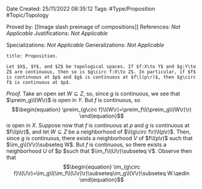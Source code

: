 <div class="topSpace"></div>

Date Created: 25/11/2022 08:35:12
Tags: #Type/Proposition #Topic/Topology

Proved by: [[Image slash preimage of compositions]]
References: <i>Not Applicable</i>
Justifications: <i>Not Applicable</i>

Specializations: <i>Not Applicable</i>
Generalizations: <i>Not Applicable</i>

``` ad-Proposition
title: Proposition.

Let $X$, $Y$, and $Z$ be topological spaces. If $f:X\to Y$ and $g:Y\to Z$ are continuous, then so is $g\circ f:X\to Z$. In particular, if $f$ is continuous at $p$ and $g$ is continuous at $f\l(p\r)$, then $g\circ f$ is continuous at $p$.

```

<i>Proof.</i> Take an open set $W\subseteq Z$, so, since $g$ is continuous, we see that $\preim_g\l(W\r)$ is open in $Y$. But $f$ is continuous, so
$$\begin{equation}
    \preim_{g\circ f}\l(W\r)=\preim_f\l(\preim_g\l(W\r)\r)
\end{equation}$$
is open in $X$. Suppose now that $f$ is continuous at $p$ and $g$ is continuous at $f\l(p\r)$, and let $W\subseteq Z$ be a neighborhood of $\l(g\circ f\r)\l(p\r)$. Then, since $g$ is continuous, there exists a neighborhood $V$ of $f\l(p\r)$ such that $\im_g\l(V\r)\subseteq W$. But $f$ is continuous, so there exists a neighborhood $U$ of $p $such that $\im_f\l(U\r)\subseteq V$. Observe then that
$$\begin{equation}
    \im_{g\circ f}\l(U\r)=\im_g\l(\im_f\l(U\r)\r)\subseteq\im_g\l(V\r)\subseteq W.\qedin
\end{equation}$$
